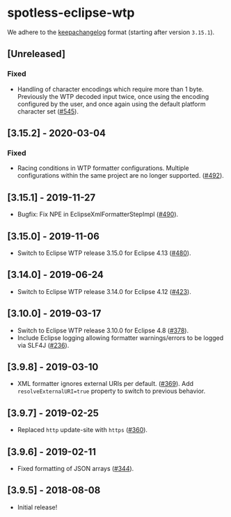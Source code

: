 # spotless-eclipse-wtp

We adhere to the [keepachangelog](https://keepachangelog.com/en/1.0.0/) format (starting after version `3.15.1`).

## [Unreleased]
### Fixed
* Handling of character encodings which require more than 1 byte. Previously the WTP
decoded input twice, once using the encoding configured by the user, and
once again using the default platform character set ([#545](https://github.com/diffplug/spotless/issues/545)).

## [3.15.2] - 2020-03-04
### Fixed
* Racing conditions in WTP formatter configurations. Multiple configurations within the same project are no longer supported. ([#492](https://github.com/diffplug/spotless/pull/492)).

## [3.15.1] - 2019-11-27
* Bugfix: Fix NPE in EclipseXmlFormatterStepImpl ([#490](https://github.com/diffplug/spotless/pull/490)).

## [3.15.0] - 2019-11-06
* Switch to Eclipse WTP release 3.15.0 for Eclipse 4.13 ([#480](https://github.com/diffplug/spotless/issues/480)).

## [3.14.0] - 2019-06-24
* Switch to Eclipse WTP release 3.14.0 for Eclipse 4.12 ([#423](https://github.com/diffplug/spotless/pull/423)).

## [3.10.0] - 2019-03-17
* Switch to Eclipse WTP release 3.10.0 for Eclipse 4.8 ([#378](https://github.com/diffplug/spotless/pull/378)).
* Include Eclipse logging allowing formatter warnings/errors to be logged via SLF4J ([#236](https://github.com/diffplug/spotless/issues/236)).

## [3.9.8] - 2019-03-10
* XML formatter ignores external URIs per default. ([#369](https://github.com/diffplug/spotless/issues/369)). Add `resolveExternalURI=true` property to switch to previous behavior.

## [3.9.7] - 2019-02-25
* Replaced `http` update-site with `https` ([#360](https://github.com/diffplug/spotless/issues/360)).

## [3.9.6] - 2019-02-11
* Fixed formatting of JSON arrays ([#344](https://github.com/diffplug/spotless/issues/344)).

## [3.9.5] - 2018-08-08
* Initial release!
